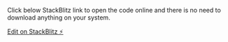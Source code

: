 Click below StackBlitz link to open the code online and there is no need to download anything on your system.

[Edit on StackBlitz ⚡️](https://stackblitz.com/edit/angular-9-registration-login-example-knozxt)
